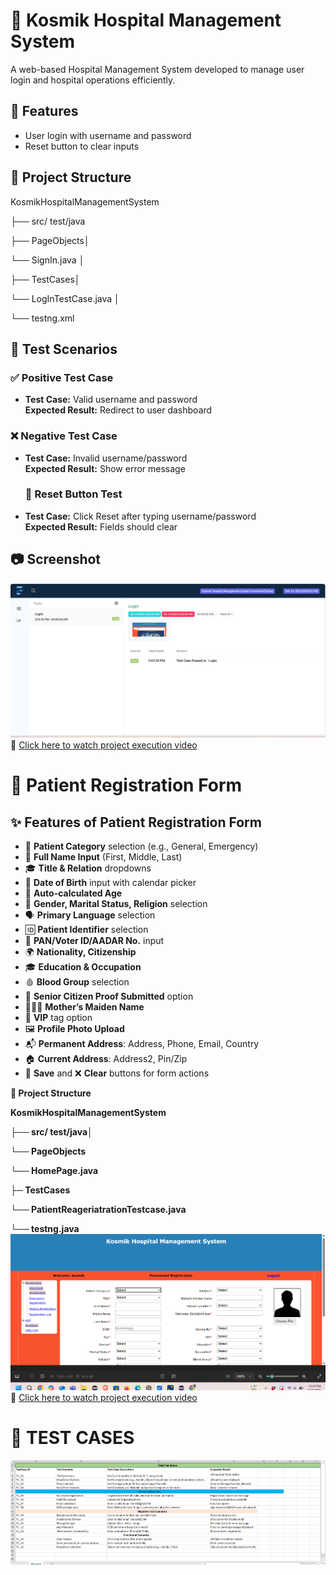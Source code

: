 # 🏥 Kosmik Hospital Management System

A web-based Hospital Management System developed to manage user login and hospital operations efficiently.
## 📌 Features
- User login with username and password
- Reset button to clear inputs
 ## 📁 Project Structure
KosmikHospitalManagementSystem

├── src/ test/java

├── PageObjects│

  └── SignIn.java │
  
 ├── TestCases│ 
 
└── LogInTestCase.java │ 

└── testng.xml 

## 🧪 Test Scenarios

### ✅ Positive Test Case

- **Test Case:** Valid username and password  
  **Expected Result:** Redirect to user dashboard

### ❌ Negative Test Case

- **Test Case:** Invalid username/password  
  **Expected Result:** Show error message

  ### 🧼 Reset Button Test

- **Test Case:** Click Reset after typing username/password  
  **Expected Result:** Fields should clear
  
## 📷 Screenshot
 ![Login]( https://github.com/sadhika88/KosmikHospitalManagementSystemProject/blob/e812ed63b45a79979f86cd43221e10b9635afc27/Screenshot%202025-02-15%20150027.png)
 🎥 [Click here to watch project execution video](https://drive.google.com/file/d/19ATAOH0AY_d8Bn_PEWsp1RyWiAYcPAdl/view?usp=sharing)
 # 🏥 Patient Registration Form
## ✨ Features of Patient Registration Form
- 📂 **Patient Category** selection (e.g., General, Emergency)
- 🧑 **Full Name Input** (First, Middle, Last)
- 🎓 **Title & Relation** dropdowns
- 📅 **Date of Birth** input with calendar picker
- 🔢 **Auto-calculated Age**
- 🚻 **Gender, Marital Status, Religion** selection
- 🗣️ **Primary Language** selection
- 🆔 **Patient Identifier** selection
- 📄 **PAN/Voter ID/AADAR No.** input
- 🌍 **Nationality, Citizenship**
- 🎓 **Education & Occupation**
- 🩸 **Blood Group** selection
- 👵 **Senior Citizen Proof Submitted** option
- 👩‍👧‍👦 **Mother’s Maiden Name**
- 🌟 **VIP** tag option
- 🖼️ **Profile Photo Upload**
- 📬 **Permanent Address**: Address, Phone, Email, Country
- 🏠 **Current Address**: Address2, Pin/Zip
- 💾 **Save** and ❌ **Clear** buttons for form actions

**📂 Project Structure**

**KosmikHospitalManagementSystem**

**├── src/ test/java│**

**└── PageObjects**

 **└── HomePage.java** 

**├─ TestCases** 

**└── PatientReageriatrationTestcase.java**

**└── testng.java**
![ScreenShot](https://github.com/sadhika88/KosmikHospitalManagementSystemProject/blob/65d3e5f03e1a6498daaec81cdafed774f306f5be/Screenshot%202025-04-22%20221013.png)
🎥 [Click here to watch project execution video](https://drive.google.com/file/d/12V_reVARykJwwc39p34UvdTrrKW-4sPV/view?usp=sharing)
# 🧪 TEST CASES
![TestCases](https://github.com/sadhika88/KosmikHospitalManagementSystemProject/blob/578039d0d6f4afe17ada339811f18e74d48707b4/Screenshot%202025-04-26%20060812.png)



